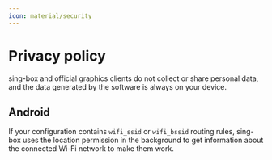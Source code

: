 ```yaml
---
icon: material/security
---
```


# Privacy policy

sing-box and official graphics clients do not collect or share personal data,
and the data generated by the software is always on your device.

## Android

If your configuration contains `wifi_ssid` or `wifi_bssid` routing rules,
sing-box uses the location permission in the background
to get information about the connected Wi-Fi network to make them work.
